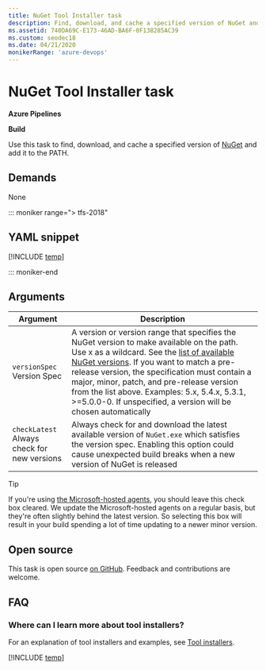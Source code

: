 ```yaml
---
title: NuGet Tool Installer task
description: Find, download, and cache a specified version of NuGet and add it to the PATH
ms.assetid: 740DA69C-E173-46AD-BA6F-0F138285AC39
ms.custom: seodec18
ms.date: 04/21/2020
monikerRange: 'azure-devops'
---
```


# NuGet Tool Installer task

**Azure Pipelines**

**Build**

Use this task to find, download, and cache a specified version of [NuGet](https://nuget.org/) and add it to the PATH.

## Demands

None

::: moniker range="> tfs-2018"

## YAML snippet

[!INCLUDE [temp](../includes/yaml/NuGetToolInstallerV1.md)]

::: moniker-end

## Arguments

|Argument|Description|
|--- |--- |
|`versionSpec`<br/>Version Spec| A version or version range that specifies the NuGet version to make available on the path. Use x as a wildcard. See the [list of available NuGet versions](http://dist.nuget.org/tools.json). If you want to match a pre-release version, the specification must contain a major, minor, patch, and pre-release version from the list above. Examples: 5.x, 5.4.x, 5.3.1, >=5.0.0-0. If unspecified, a version will be chosen automatically|
|`checkLatest`<br/> Always check for new versions| Always check for and download the latest available version of `NuGet.exe` which satisfies the version spec. Enabling this option could cause unexpected build breaks when a new version of NuGet is released|

> [!TIP]
> If you're using [the Microsoft-hosted agents](../../agents/hosted.md), you should leave this check box cleared. We update the Microsoft-hosted agents on a regular basis, but they're often slightly behind the latest version. So selecting this box will result in your build spending a lot of time updating to a newer minor version.
> 

## Open source

This task is open source [on GitHub](https://github.com/Microsoft/azure-pipelines-tasks). Feedback and contributions are welcome.

## FAQ
<!-- BEGINSECTION class="md-qanda" -->

### Where can I learn more about tool installers?

For an explanation of tool installers and examples, see [Tool installers](../../process/tasks.md#tool-installers).

[!INCLUDE [temp](../../includes/qa-agents.md)]

<!-- ENDSECTION -->

